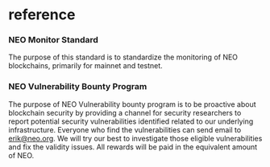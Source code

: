# reference

### NEO Monitor Standard
The purpose of this standard is to standardize the monitoring of NEO blockchains, primarily for mainnet and testnet. 

### NEO Vulnerability Bounty Program
The purpose of NEO Vulnerability bounty program is to be proactive about blockchain security by providing a channel for security researchers to report potential security vulnerabilities identified related to our underlying infrastructure. Everyone who find the vulnerabilities can send email to erik@neo.org. We will try our best to investigate those eligible vulnerabilities and fix the validity issues. All rewards will be paid in the equivalent amount of NEO.
